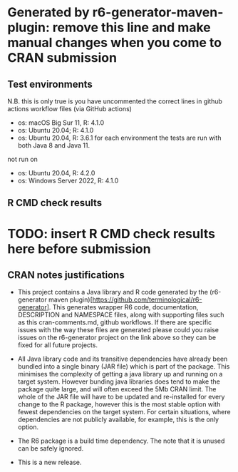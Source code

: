 # Generated by r6-generator-maven-plugin: remove this line and make manual changes when you come to CRAN submission

## Test environments

N.B. this is only true is you have uncommented the correct lines in github actions workflow files
(via GitHub actions)
 
* os: macOS Big Sur 11, R: 4.1.0
* os: Ubuntu 20.04; R: 4.1.0
* os: Ubuntu 20.04, R: 3.6.1
for each environment the tests are run with both Java 8 and Java 11. 

not run on
* os: Ubuntu 20.04, R: 4.2.0
* os: Windows Server 2022, R: 4.1.0

## R CMD check results
# TODO: insert R CMD check results here before submission


## CRAN notes justifications

* This project contains a Java library and R code generated by the (r6-generator maven plugin)[https://github.com/terminological/r6-generator].
This generates wrapper R6 code, documentation, DESCRIPTION and NAMESPACE files, along with supporting files such as this cran-comments.md, 
github workflows. If there are specific issues with the way these files are generated please could you raise issues on the r6-generator project on the link above
so they can be fixed for all future projects.

* All Java library code and its transitive dependencies have already been bundled into a single binary (JAR file) which is part of
the package. This minimises the complexity of getting a java library up and running on a target
system. However bunding java libraries does tend to make the package quite large, and will often exceed the 5Mb CRAN limit. The whole of the JAR file 
will have to be updated and re-installed for every change to the R package, however this is the most stable option with fewest dependencies on the target system.
For certain situations, where dependencies are not publicly available, for example, this is the only option.

* The R6 package is a build time dependency. The note that it is unused can be safely ignored.

* This is a new release.
